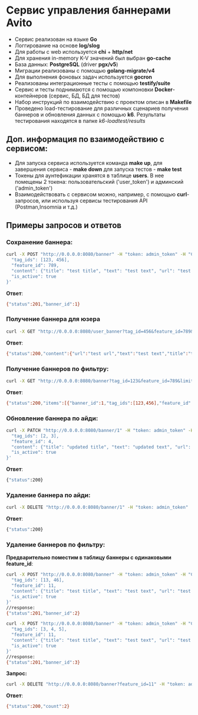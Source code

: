 # Сервис управления баннерами Avito
- Сервис реализован на языке **Go**
- Логгирование на основе **log/slog**
- Для работы с web используется **chi** + **http/net**
- Для хранения in-memory K-V значений был выбран **go-cache**
- База данных: **PostgreSQL** (driver **pgx/v5**)
- Миграции реализованы с помощью **golang-migrate/v4**
- Для выполнения фоновых задач используется **gocron**
- Реализованы интеграционные тесты с помощью **testify/suite**
- Сервис и тесты поднимаются с помощью компоновки **Docker**-контейнеров (сервис, БД, БД для тестов)
- Набор инструкций по взаимодействию с проектом описан в **Makefile**
- Проведено load-тестирование для различных сценариев получения баннеров и обновления данных с помощью **k6**. Результаты тестирования находятся в папке *k6-loadtest/results*

## Доп. информация по взаимодействию с сервисом:
- Для запуска сервиса используется команда __make up__, для завершения сервиса - __make down__ для запуска тестов - __make test__
- Токены для аунтефикации хранятся в таблице __users__. В нее помещены 2 токена: пользовательский ('user_token') и админский ('admin_token')
- Взаимодействовать с сервисом можно, например, с помощью __curl__-запросов, или используя сервисы тестирования API (Postman,Insomnia и т.д.)

## Примеры запросов и ответов 


### Сохранение баннера:
```bash
curl -X POST "http://0.0.0.0:8080/banner" -H "token: admin_token" -H "Content-Type: application/json" -d '{
  "tag_ids": [123, 456],
  "feature_id": 789,
  "content": {"title": "test title", "text": "test text", "url": "test url"},
  "is_active": true
}'
```

**Ответ**:
```bash
{"status":201,"banner_id":1}
````

### Получение баннера для юзера
```bash
curl -X GET "http://0.0.0.0:8080/user_banner?tag_id=456&feature_id=789&use_last_revision=true" -H "token: user_token"
```

**Ответ**:
```bash
{"status":200,"content":{"url":"test url","text":"test text","title":"test title"}}
```

### Получение баннеров по фильтру:
```bash
curl -X GET "http://0.0.0.0:8080/banner?tag_id=123&feature_id=789&limit=10&offset=0" -H "token: admin_token"
```

**Ответ**:
```bash
{"status":200,"items":[{"banner_id":1,"tag_ids":[123,456],"feature_id":789,"content":{"url":"test url","text":"test text","title":"test title"},"is_active":true,"created_at":"2024-04-14T14:12:43.034594Z","updated_at":"2024-04-14T14:12:43.034594Z"}]}
```

### Обновление баннера по айди:
```bash
curl -X PATCH "http://0.0.0.0:8080/banner/1" -H "token: admin_token" -H "Content-Type: application/json" -d '{
  "tag_ids": [2, 3],
  "feature_id": 4,
  "content": {"title": "updated title", "text": "updated text", "url": "updated url"},
  "is_active": true
}'
```
**Ответ**:
```bash
{"status":200}
```

### Удаление баннера по айди:
```bash
curl -X DELETE "http://0.0.0.0:8080/banner/1" -H "token: admin_token"
```

**Ответ**:
```bash
{"status":200}
```

### Удаление баннеров по фильтру:

**Предварительно поместим в таблицу баннеры с одинаковыми feature_id**:
```bash
curl -X POST "http://0.0.0.0:8080/banner" -H "token: admin_token" -H "Content-Type: application/json" -d '{
  "tag_ids": [13, 46],
  "feature_id": 11,
  "content": {"title": "test title", "text": "test text", "url": "test url"},
  "is_active": true
}'
//response:
{"status":201,"banner_id":2}

curl -X POST "http://0.0.0.0:8080/banner" -H "token: admin_token" -H "Content-Type: application/json" -d '{
  "tag_ids": [3, 4, 5],
  "feature_id": 11,
  "content": {"title": "test title", "text": "test text", "url": "test url"},
  "is_active": true
}'
//response:
{"status":201,"banner_id":3}
```
**Запрос:**
```bash
curl -X DELETE "http://0.0.0.0:8080/banner?feature_id=11" -H "token: admin_token"
```

**Ответ**:
```bash
{"status":200,"count":2}
```



